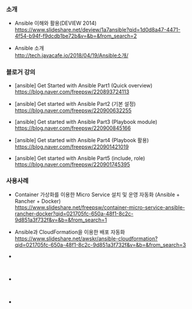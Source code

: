 ### 소개

* Ansible 이해와 활용(DEVIEW 2014) </br>
https://www.slideshare.net/deview/1a7ansible?qid=1d0d8a47-4471-4f54-b94f-f9dcdb1be72b&v=&b=&from_search=2</br>

* Ansible 소개 </br>
http://tech.javacafe.io/2018/04/19/Ansible소개/</br>

### 블로거 강의

* [ansible] Get Started with Ansible Part1 (Quick overview)</br>
https://blog.naver.com/freepsw/220893724113</br>

* [ansible] Get started with Ansible Part2 (기본 설정) </br>
https://blog.naver.com/freepsw/220900632255</br>

* [ansible] Get started with Ansible Part3 (Playbook module)</br>
https://blog.naver.com/freepsw/220900845166</br>

* [ansible] Get started with Ansible Part4 (Playbook 활용)</br>
https://blog.naver.com/freepsw/220901421019</br>

* [ansible] Get started with Ansible Part5 (include, role)</br>
https://blog.naver.com/freepsw/220901745395</br>

### 사용사례

* Container 가상화를 이용한 Micro Service 설치 및 운영 자동화 (Ansible + Rancher + Docker)</br>
https://www.slideshare.net/freepsw/container-micro-service-ansible-rancher-docker?qid=021705fc-650a-48f1-8c2c-9d851a3f732f&v=&b=&from_search=1</br>

* Ansible과 CloudFormation을 이용한 배포 자동화</br>
https://www.slideshare.net/awskr/ansible-cloudformation?qid=021705fc-650a-48f1-8c2c-9d851a3f732f&v=&b=&from_search=3</br>

* </br>
</br>

* </br>
</br>

* </br>
</br>

